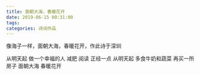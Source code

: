 ```yaml
---
title: 面朝大海，春暖花开
date: 2019-06-15 00:31:00
tags:
categories: 诗词作品
---
```


像海子一样，面朝大海，春暖花开，作此诗于深圳

<!-- more -->

<p class="poem">
从明天起
做一个幸福的人
减肥 阅读 正经一点
从明天起
多食牛奶和蔬菜
再买一所房子
面朝大海 春暖花开

</p>